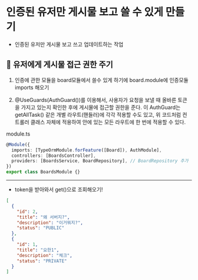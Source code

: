 # 인증된 유저만 게시물 보고 쓸 수 있게 만들기

- 인증된 유저만 게시물 보고 쓰고 업데이트하는 작업

## 🎯 유저에게 게시물 접근 권한 주기

1. 인증에 관한 모듈을 board모듈에서 쓸수 있게 하기에 board.module에 인증모듈 imports 해오기

2. @UseGuards(AuthGuard())를 이용해서, 사용자가 요청을 보낼 때 올바른 토큰을 가지고 있는지 확인한 후에 게시물에 접근할 권한을 준다. 이 AuthGuard는 getAllTask() 같은 개별 라우트(핸들러)에 각각 적용할 수도 있고, 위 코드처럼 컨트롤러 클래스 자체에 적용하여 안에 있는 모든 라우트에 한 번에 적용할 수 있다.

module.ts

```ts
@Module({
  imports: [TypeOrmModule.forFeature([Board]), AuthModule],
  controllers: [BoardsController],
  providers: [BoardsService, BoardRepository], // BoardRepository 추가
})
export class BoardsModule {}
```

---

- token을 받아와서 get()으로 조회해오기!

```json
[
  {
    "id": 2,
    "title": "왜 서버지?",
    "description": "이거뭐지?",
    "status": "PUBLIC"
  },
  {
    "id": 1,
    "title": "요한1",
    "description": "체크",
    "status": "PRIVATE"
  }
]
```
